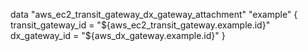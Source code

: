 data "aws_ec2_transit_gateway_dx_gateway_attachment" "example" {
  transit_gateway_id = "${aws_ec2_transit_gateway.example.id}"
  dx_gateway_id      = "${aws_dx_gateway.example.id}"
}

